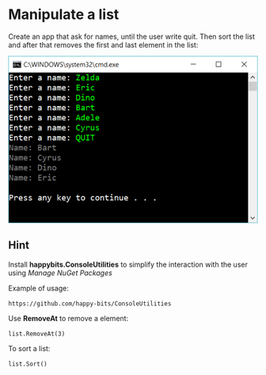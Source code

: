 ﻿# Manipulate a list

Create an app that ask for names, until the user write quit. Then sort the list and after that removes the first and last element in the list: 

![](picture.png)


## Hint

Install **happybits.ConsoleUtilities** to simplify the interaction with the user using *Manage NuGet Packages*

    
Example of usage:

    https://github.com/happy-bits/ConsoleUtilities

Use **RemoveAt** to remove a element:

    list.RemoveAt(3)

To sort a list:

    list.Sort()


